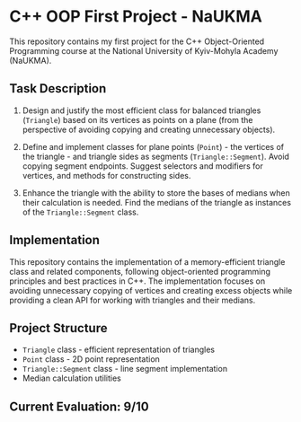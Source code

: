 # C++ OOP First Project - NaUKMA

This repository contains my first project for the C++ Object-Oriented Programming course at the National University of Kyiv-Mohyla Academy (NaUKMA).

## Task Description

1. Design and justify the most efficient class for balanced triangles (`Triangle`) based on its vertices as points on a plane (from the perspective of avoiding copying and creating unnecessary objects).

2. Define and implement classes for plane points (`Point`) - the vertices of the triangle - and triangle sides as segments (`Triangle::Segment`). Avoid copying segment endpoints. Suggest selectors and modifiers for vertices, and methods for constructing sides.

3. Enhance the triangle with the ability to store the bases of medians when their calculation is needed. Find the medians of the triangle as instances of the `Triangle::Segment` class.

## Implementation

This repository contains the implementation of a memory-efficient triangle class and related components, following object-oriented programming principles and best practices in C++. The implementation focuses on avoiding unnecessary copying of vertices and creating excess objects while providing a clean API for working with triangles and their medians.

## Project Structure

- `Triangle` class - efficient representation of triangles
- `Point` class - 2D point representation
- `Triangle::Segment` class - line segment implementation
- Median calculation utilities

## Current Evaluation: 9/10
